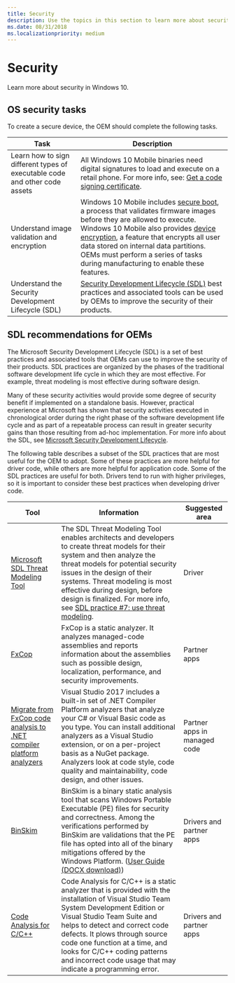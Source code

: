 ```yaml
---
title: Security
description: Use the topics in this section to learn more about security in Windows 10 Mobile.
ms.date: 08/31/2018
ms.localizationpriority: medium
---
```


# Security

Learn more about security in Windows 10.

## OS security tasks

To create a secure device, the OEM should complete the following tasks.



<table>
  <thead>
    <th>Task</th>
    <th>Description</th>
  </thead>
  <tbody>
    <tr>
      <td>Learn how to sign different types of executable code and other code assets</td>
      <td>All Windows 10 Mobile binaries need digital signatures to load and execute on a retail phone. For more info, see: <a href="/windows-hardware/drivers/dashboard/get-a-code-signing-certificate">Get a code signing certificate</a>.</td>
</tr>
<tr class="even">
<td>Understand image validation and encryption</td>
<td>Windows 10 Mobile includes <a href="/windows-hardware/drivers/bringup/secure-boot">secure boot</a>, a process that validates firmware images before they are allowed to execute. Windows 10 Mobile also provides <a href="/windows-hardware/drivers/bringup/secure-boot-and-device-encryption-overview">device encryption</a>, a feature that encrypts all user data stored on internal data partitions. OEMs must perform a series of tasks during manufacturing to enable these features.</td>
</tr>
<tr>
<td>Understand the Security Development Lifecycle (SDL)</td>
<td><a href="https://www.microsoft.com/sdl">Security Development Lifecycle (SDL)</a> best practices and associated tools can be used by OEMs to improve the security of their products.</td>
</tr>
</tbody>
</table>

## SDL recommendations for OEMs

The Microsoft Security Development Lifecycle (SDL) is a set of best practices and associated tools that OEMs can use to improve the security of their products. SDL practices are organized by the phases of the traditional software development life cycle in which they are most effective. For example, threat modeling is most effective during software design.

Many of these security activities would provide some degree of security benefit if implemented on a standalone basis. However, practical experience at Microsoft has shown that security activities executed in chronological order during the right phase of the software development life cycle and as part of a repeatable process can result in greater security gains than those resulting from ad-hoc implementation. For more info about the SDL, see [Microsoft Security Development Lifecycle](https://www.microsoft.com/sdl).

The following table describes a subset of the SDL practices that are most useful for the OEM to adopt. Some of these practices are more helpful for driver code, while others are more helpful for application code. Some of the SDL practices are useful for both. Drivers tend to run with higher privileges, so it is important to consider these best practices when developing driver code.

|Tool|Information|Suggested area|
|----|----|----|
|[Microsoft SDL Threat Modeling Tool](https://www.microsoft.com/download/details.aspx?id=49168)|The SDL Threat Modeling Tool enables architects and developers to create threat models for their system and then analyze the threat models for potential security issues in the design of their systems. Threat modeling is most effective during design, before design is finalized. For more info, see [SDL practice #7: use threat modeling](https://www.microsoft.com/sdl).|Driver|
|[FxCop](https://www.microsoft.com/sdl)|FxCop is a static analyzer. It analyzes managed-code assemblies and reports information about the assemblies such as possible design, localization, performance, and security improvements.|Partner apps|
|[Migrate from FxCop code analysis to .NET compiler platform analyzers](/visualstudio/code-quality/fxcop-analyzers)|Visual Studio 2017 includes a built-in set of .NET Compiler Platform analyzers that analyze your C# or Visual Basic code as you type. You can install additional analyzers as a Visual Studio extension, or on a per-project basis as a NuGet package. Analyzers look at code style, code quality and maintainability, code design, and other issues.|Partner apps in managed code|
|[BinSkim](https://www.microsoft.com/sdl)|BinSkim is a binary static analysis tool that scans Windows Portable Executable (PE) files for security and correctness.  Among the verifications performed by BinSkim are validations that the PE file has opted into all of the binary mitigations offered by the Windows Platform. ([User Guide (DOCX download)](https://github.com/microsoft/binskim/blob/master/docs/BinSkimUserGuide.docx?raw=true))|Drivers and partner apps|
|[Code Analysis for C/C++](/visualstudio/code-quality/code-analysis-for-c-cpp-overview)|Code Analysis for C/C++ is a static analyzer that is provided with the installation of Visual Studio Team System Development Edition or Visual Studio Team Suite and helps to detect and correct code defects. It plows through source code one function at a time, and looks for C/C++ coding patterns and incorrect code usage that may indicate a programming error.|Drivers and partner apps|
